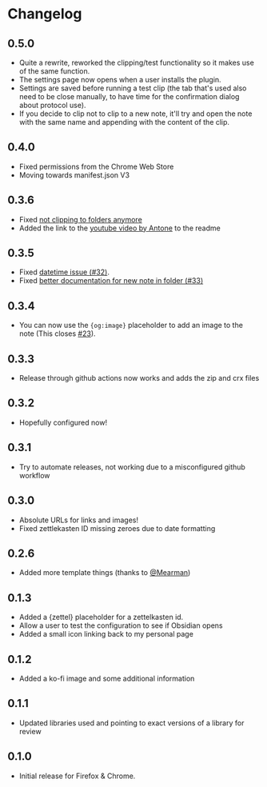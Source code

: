 # Changelog

## 0.5.0

-   Quite a rewrite, reworked the clipping/test functionality so it makes use of the same function.
-   The settings page now opens when a user installs the plugin.
-   Settings are saved before running a test clip (the tab that's used also need to be close manually, to have time for the confirmation dialog about protocol use).
-   If you decide to clip not to clip to a new note, it'll try and open the note with the same name and appending with the content of the clip. 

## 0.4.0

-   Fixed permissions from the Chrome Web Store
-   Moving towards manifest.json V3

## 0.3.6

-   Fixed [not clipping to folders anymore](https://github.com/jplattel/obsidian-clipper/issues/40)
-   Added the link to the [youtube video by Antone](https://www.youtube.com/watch?v=PZnytCMbR-A) to the readme

## 0.3.5

-   Fixed [datetime issue (#32)](https://github.com/jplattel/obsidian-clipper/issues/32).
-   Fixed [better documentation for new note in folder (#33)](https://github.com/jplattel/obsidian-clipper/issues/33)

## 0.3.4

-   You can now use the `{og:image}` placeholder to add an image to the note (This closes [#23](https://github.com/jplattel/obsidian-clipper/issues/23)).

## 0.3.3

-   Release through github actions now works and adds the zip and crx files

## 0.3.2

-   Hopefully configured now!

## 0.3.1 

-   Try to automate releases, not working due to a misconfigured github workflow

## 0.3.0

-   Absolute URLs for links and images!
-   Fixed zettlekasten ID missing zeroes due to date formatting 

## 0.2.6

-   Added more template things (thanks to [@Mearman](https://github.com/Mearman))

## 0.1.3

-   Added a {zettel} placeholder for a zettelkasten id.
-   Allow a user to test the configuration to see if Obsidian opens
-   Added a small icon linking back to my personal page

## 0.1.2

-   Added a ko-fi image and some additional information

## 0.1.1 

-   Updated libraries used and pointing to exact versions of a library for review

## 0.1.0

-   Initial release for Firefox & Chrome.

